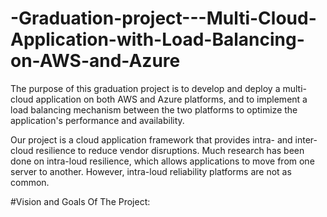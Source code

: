 # -Graduation-project---Multi-Cloud-Application-with-Load-Balancing-on-AWS-and-Azure
The purpose of this graduation project is to develop and deploy a multi-cloud application on both AWS and Azure platforms, and to implement a load balancing mechanism between the two platforms to optimize the application's performance and availability.

Our project is a cloud application framework that provides intra- and inter-cloud resilience to reduce vendor disruptions. Much research has been done on intra-loud resilience, which allows applications to move from one server to another. However, intra-loud reliability platforms are not as common.

#Vision and Goals Of The Project: 
